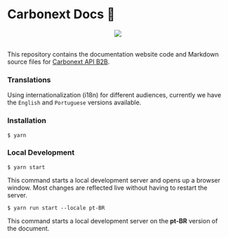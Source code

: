 # Carbonext Docs 🌳

<div align="center">
  <img src="https://carbonext-s3.s3.amazonaws.com/public/logo-carbonext-dark.png"><br><br>
</div>

This repository contains the documentation website code and Markdown source files for [Carbonext API B2B](https://api-docs.carbonext.com.br/).

### Translations

Using internationalization (i18n) for different audiences, currently we have the `English` and `Portuguese` versions available.

### Installation

```
$ yarn
```

### Local Development

```
$ yarn start
```

This command starts a local development server and opens up a browser window. Most changes are reflected live without having to restart the server.

```
$ yarn run start --locale pt-BR
```

This command starts a local development server on the **pt-BR** version of the document.